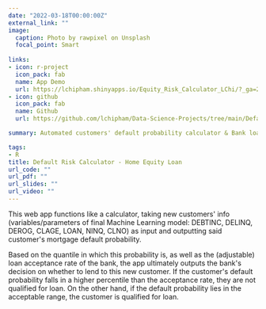 ```yaml
---
date: "2022-03-18T00:00:00Z"
external_link: ""
image:
  caption: Photo by rawpixel on Unsplash
  focal_point: Smart
  
links:
- icon: r-project
  icon_pack: fab
  name: App Demo
  url: https://lchipham.shinyapps.io/Equity_Risk_Calculator_LChi/?_ga=2.230444380.1762437374.1657211131-152105986.1657211131
- icon: github
  icon_pack: fab
  name: Github
  url: https://github.com/lchipham/Data-Science-Projects/tree/main/Default%20Probability%20Prediction%20-%20Home%20Equity%20Loan

summary: Automated customers' default probability calculator & Bank loan decision generator. A Machine Learning model deployment app.

tags:
- R
title: Default Risk Calculator - Home Equity Loan
url_code: ""
url_pdf: ""
url_slides: ""
url_video: ""
---
```


This web app functions like a calculator, taking new customers' info (variables/parameters of final Machine Learning model: DEBTINC, DELINQ, DEROG, CLAGE, LOAN, NINQ, CLNO) as input and outputting said customer's mortgage default probability.

Based on the quantile in which this probability is, as well as the (adjustable) loan acceptance rate of the bank, the app ultimately outputs the bank's decision on whether to lend to this new customer. If the customer's default probability falls in a higher percentile than the acceptance rate, they are not qualified for loan. On the other hand, if the default probability lies in the acceptable range, the customer is qualified for loan.